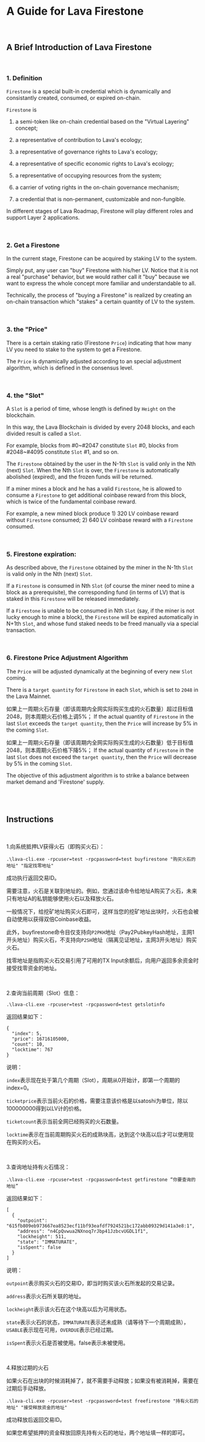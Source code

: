 # A Guide for Lava Firestone

<br />

## A Brief Introduction of Lava Firestone

<br />

### 1. Definition

`Firestone` is a special built-in credential which is dynamically and consistantly created, consumed, or expired on-chain. 

`Firestone` is

1) a semi-token like on-chain credential based on the "Virtual Layering" concept;

2) a representative of contribution to Lava's ecology;

3) a representative of governance rights to Lava's ecology;

4) a representative of specific economic rights to Lava's ecology;

5) a representative of occupying resources from the system;

6) a carrier of voting rights in the on-chain governance mechanism;

7) a credential that is non-permanent, customizable and non-fungible.

In different stages of Lava Roadmap, Firestone will play different roles and support Layer 2 applications.

<br />

### 2. Get a Firestone

In the current stage, Firestone can be acquired by staking LV to the system.

Simply put, any user can "buy" Firestone with his/her LV. Notice that it is not a real "purchase" behavior, but we would rather call it "buy" because we want to express the whole concept more familiar and understandable to all.  

Technically, the process of "buying a Firestone" is realized by creating an on-chain transaction which "stakes" a certain quantity of LV to the system.

<br />

### 3. the "Price" 

There is a certain staking ratio (Firestone `Price`) indicating that how many LV you need to stake to the system to get a Firestone.

The `Price` is dynamically adjusted according to an special adjustment algorithm, which is defined in the consensus level.

<br />

### 4. the "Slot"

A `Slot` is a period of time, whose length is defined by `Height` on the blockchain.

In this way, the Lava Blockchain is divided by every 2048 blocks, and each divided result is called a `Slot`.

For example, blocks from #0~#2047 constitute `Slot` #0, blocks from #2048~#4095 constitute `Slot` #1, and so on.

The `Firestone` obtained by the user in the N-1th `Slot` is valid only in the Nth (next) `Slot`. When the Nth `Slot` is over, the `Firestone` is automatically abolished (expired), and the frozen funds will be returned.

If a miner mines a block and he has a valid `Firestone`, he is allowed to consume a `Firestone` to get additional coinbase reward from this block, which is twice of the fundamental coinbase reward.

For example, a new mined block produce 1) 320 LV coinbase reward without `Firestone` consumed; 2) 640 LV coinbase reward with a `Firestone` consumed.

<br />

### 5. Firestone expiration:

As described above, the `Firestone` obtained by the miner in the N-1th `Slot` is valid only in the Nth (next) `Slot`.

If a `Firestone` is consumed in Nth `Slot` (of course the miner need to mine a block as a prerequisite), the corresponding fund (in terms of LV) that is staked in this `Firestone` will be released immediately.

If a `Firestone` is unable to be consumed in Nth `Slot` (say, if the miner is not lucky enough to mine a block), the `Firestone` will be expired automatically in N+1th `Slot`, and whose fund staked needs to be freed manually via a special transaction.

<br />

### 6. Firestone Price Adjustment Algorithm

The `Price` will be adjusted dynamically at the beginning of every new `Slot` coming. 

There is a `target quantity` for `Firestone` in each `Slot`, which is set to `2048` in the Lava Mainnet.

如果上一周期火石存量（即该周期内全网实际购买生成的火石数量）超过目标值2048，则本周期火石价格上调5%；
If the actual quantity of `Firestone` in the last `Slot` exceeds the `target quantity`, then the `Price` will increase by 5% in the coming `Slot`.

如果上一周期火石存量（即该周期内全网实际购买生成的火石数量）低于目标值2048，则本周期火石价格下降5%；
If the actual quantity of `Firestone` in the last `Slot` does not exceed the `target quantity`, then the `Price` will decrease by 5% in the coming `Slot`.

The objective of this adjustment algorithm is to strike a balance between market demand and 'Firestone' supply.

<br />
<br />

## Instructions

<br />

1.向系统抵押LV获得火石（即购买火石）：
```
.\lava-cli.exe -rpcuser=test -rpcpassword=test buyfirestone "购买火石的地址" "指定找零地址"
```
成功执行返回交易ID。

需要注意，火石是关联到地址的。例如，您通过该命令给地址A购买了火石，未来只有地址A的私钥能够使用火石以及释放火石。

一般情况下，给挖矿地址购买火石即可，这样当您的挖矿地址出块时，火石也会被自动使用以获得双倍Coinbase收益。

此外，buyfirestone命令目仅支持向`P2PKH`地址（Pay2PubkeyHash地址，主网1开头地址）购买火石，不支持向`P2SH`地址（隔离见证地址，主网3开头地址）购买火石。

找零地址是指购买火石交易引用了可用的TX Input余额后，向用户返回多余资金时接受找零资金的地址。

<br />

2.查询当前周期（Slot）信息：
```
.\lava-cli.exe -rpcuser=test -rpcpassword=test getslotinfo
```
返回结果如下：
```
{
  "index": 5,
  "price": 16716105000,
  "count": 10,
  "locktime": 767
}
```
说明：

`index`表示现在处于第几个周期（Slot），周期从0开始计，即第一个周期的index=0。

`ticketprice`表示当前火石的价格，需要注意该价格是以satoshi为单位，除以100000000得到以LV计的价格。

`ticketcount`表示当前全网已经购买的火石数量。

`locktime`表示在当前周期购买火石的成熟块高，达到这个块高以后才可以使用现在购买的火石。

<br />

3.查询地址持有火石情况：
```
.\lava-cli.exe -rpcuser=test -rpcpassword=test getfirestone “你要查询的地址”
```
返回结果如下：
```
[
  {
    "outpoint": "615fb809eb973667ea8523ecf11bf93eafdf7924521bc172abb09329d141a3e8:1",
    "address": "n4CpQvwua2NXnoq7rJbp41JzbcvUGDL1f1",
    "lockheight": 511,
    "state": "IMMATURATE",
    "isSpent": false
  }
]
```
说明：

`outpoint`表示购买火石的交易ID，即当时购买该火石所发起的交易记录。

`address`表示火石所关联的地址。

`lockheight`表示该火石在这个块高以后为可用状态。

`state`表示火石的状态，`IMMATURATE`表示还未成熟（请等待下一个周期成熟），`USABLE`表示现在可用，`OVERDUE`表示已经过期。

`isSpent`表示火石是否被使用。false表示未被使用。

<br />

4.释放过期的火石

如果火石在出块的时候消耗掉了，就不需要手动释放；如果没有被消耗掉，需要在过期后手动释放。
```
.\lava-cli.exe -rpcuser=test -rpcpassword=test freefirestone "持有火石的地址" "接受释放资金的地址"
```
成功释放后返回交易ID。

如果您希望抵押的资金释放回原先持有火石的地址，两个地址填一样的即可。
